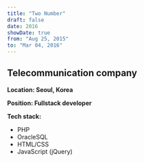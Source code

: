 ```yaml
---
title: "Two Number"
draft: false
date: 2016
showDate: true
from: "Aug 25, 2015"
to: "Mar 04, 2016"
---
```


## Telecommunication company

**Location: Seoul, Korea**

**Position: Fullstack developer**

**Tech stack:**

- PHP
- OracleSQL
- HTML/CSS
- JavaScript (jQuery)
